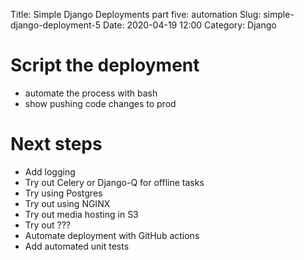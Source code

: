 Title: Simple Django Deployments part five: automation
Slug: simple-django-deployment-5
Date: 2020-04-19 12:00
Category: Django

# Script the deployment

- automate the process with bash
- show pushing code changes to prod

# Next steps

- Add logging
- Try out Celery or Django-Q for offline tasks
- Try using Postgres
- Try out using NGINX
- Try out media hosting in S3
- Try out ???
- Automate deployment with GitHub actions
- Add automated unit tests
